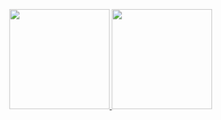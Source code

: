 <div>
<a href="https://github.com/Geraldo-Antonio">
<img loading="lazy" height="180em" src="https://github-readme-stats.vercel.app/api/top-langs/?Geraldo-Antonio&layout=compact&langs_count=7&theme=dracula"/>
<img loading="lazy" height="180em" src="https://github-readme-stats.vercel.app/api?username=Geraldo-Antonio&show_icons=true&theme=dracula&include_all_commits=true&count_private=true"/>
</div>
